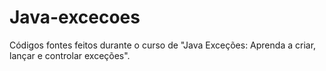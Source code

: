 # Java-excecoes
Códigos fontes feitos durante o curso de "Java Exceções: Aprenda a criar, lançar e controlar exceções".
